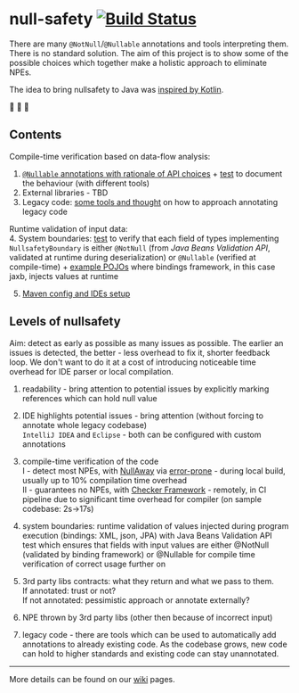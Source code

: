  null-safety [![Build Status](https://travis-ci.com/marycha/null-safety.svg?branch=master)](https://travis-ci.com/marycha/null-safety)
============

There are many `@NotNull`/`@Nullable` annotations and tools interpreting them. There is no standard solution.
The aim of this project is to show some of the possible choices which together make a holistic approach to eliminate NPEs. 

The idea to bring nullsafety to Java was [inspired by Kotlin](../../wiki/Inspiration:-null-safety-in-Kotlin).

:construction: :construction: :construction:


 Contents
----------------

Compile-time verification based on data-flow analysis:
1. [`@Nullable` annotations with rationale of API choices](src/main/java/org/anyname/nullsafety/package-info.java) + [test](src/test/java/org/anyname/nullsafety/NullableTest.java) to document the behaviour (with different tools)
2. External libraries - TBD
3. Legacy code: [some tools and thought](../../wiki/Legacy-code:-tips-for-migration) on how to approach annotating legacy code

Runtime validation of input data: \
4. System boundaries: [test](src/test/java/org/anyname/nullsafety/NullsafetyBounderyTest.java) to verify that each field of types implementing `NullsafetyBoundary` is either `@NotNull` (from *Java Beans Validation API*, validated at runtime during deserialization) or `@Nullable` (verified at compile-time) + [example POJOs](src/main/java/org/anyname/xml/) where bindings framework, in this case jaxb, injects values at runtime

5. [Maven config and IDEs setup](../../wiki/Tools-configuration)


 Levels of nullsafety
----------------------------------

Aim: detect as early as possible as many issues as possible.
The earlier an issues is detected, the better - less overhead to fix it, shorter feedback loop. We don't want to do it at a cost of introducing noticeable time overhead for IDE parser or local compilation.

1. readability - bring attention to potential issues by explicitly marking references which can hold null value
2. IDE highlights potential issues - bring attention (without forcing to annotate whole legacy codebase) \
    `IntelliJ IDEA` and `Eclipse` - both can be configured with custom annotations
3. compile-time verification of the code \
    I - detect most NPEs, with [NullAway](https://github.com/uber/NullAway) via [error-prone](http://errorprone.info) - during local build, usually up to 10% compilation time overhead \
    II - guarantees no NPEs, with [Checker Framework](https://checkerframework.org/releases/0.8/checkers-manual.html#htoc14) - remotely, in CI pipeline due to significant time overhead for compiler (on sample codebase: 2s->17s)

4. system boundaries: runtime validation of values injected during program execution (bindings: XML, json, JPA) with Java Beans Validation API\
    test which ensures that fields with input values are either @NotNull (validated by binding framework) or @Nullable for compile time verification of correct usage further on
    
5. 3rd party libs contracts: what they return and what we pass to them. \
    If annotated: trust or not? \
    If not annotated: pessimistic approach or annotate externally?
6. NPE thrown by 3rd party libs (other then because of incorrect input)

7. legacy code - there are tools which can be used to automatically add annotations to already existing code. As the codebase grows, new code can hold to higher standards and existing code can stay unannotated.

---
More details can be found on our [wiki](../../wiki) pages.
